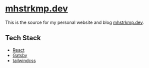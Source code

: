 # [mhstrkmp.dev](https://www.mhstrkmp.dev/)

This is the source for my personal website and blog [mhstrkmp.dev](https://www.mhstrkmp.dev/).

## Tech Stack

- [React](https://github.com/facebook/react)
- [Gatsby](https://github.com/gatsbyjs/gatsby)
- [tailwindcss](https://github.com/tailwindlabs/tailwindcss)
